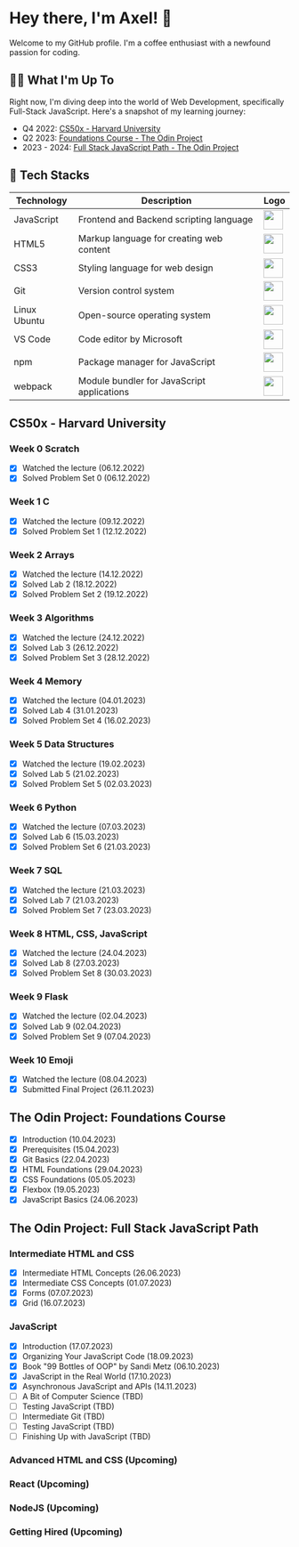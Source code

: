 # Hey there, I'm Axel! 👋

Welcome to my GitHub profile. I'm a coffee enthusiast with a newfound passion for coding.

## 🧑‍💻 What I'm Up To

Right now, I'm diving deep into the world of Web Development, specifically Full-Stack JavaScript. Here's a snapshot of my learning journey:

- Q4 2022: [CS50x - Harvard University](https://cs50.harvard.edu/x/2022/)
- Q2 2023: [Foundations Course - The Odin Project](https://www.theodinproject.com/paths/foundations/courses/foundations)
- 2023 - 2024: [Full Stack JavaScript Path - The Odin Project](https://www.theodinproject.com/paths/full-stack-javascript)

## 🧱 Tech Stacks

| Technology       | Description                                  | Logo                                                                                   |
|------------------|----------------------------------------------|----------------------------------------------------------------------------------------|
| JavaScript       | Frontend and Backend scripting language      | <img src="https://www.svgrepo.com/show/303206/javascript-logo.svg" width="35">         |
| HTML5            | Markup language for creating web content     | <img src="https://www.svgrepo.com/show/452228/html-5.svg" width="35">                  |
| CSS3             | Styling language for web design              | <img src="https://www.svgrepo.com/show/452185/css-3.svg" width="35">                   |
| Git              | Version control system                       | <img src="https://www.svgrepo.com/show/303548/git-icon-logo.svg" width="35">           |
| Linux Ubuntu     | Open-source operating system                 | <img src="https://www.svgrepo.com/show/512424/linux-ubuntu-148.svg" width="35">        |
| VS Code          | Code editor by Microsoft                     | <img src="https://www.svgrepo.com/show/303535/visual-studio-code-logo.svg" width="35"> |
| npm              | Package manager for JavaScript               | <img src="https://www.svgrepo.com/show/452077/npm.svg" width="35">                     |
| webpack          | Module bundler for JavaScript applications   | <img src="https://simpleicons.org/icons/webpack.svg" width="35">                 |

## CS50x - Harvard University

### Week 0 Scratch
- [x] Watched the lecture (06.12.2022)
- [x] Solved Problem Set 0 (06.12.2022)

### Week 1 C
- [x] Watched the lecture (09.12.2022)
- [x] Solved Problem Set 1 (12.12.2022)

### Week 2 Arrays
- [x] Watched the lecture (14.12.2022)
- [x] Solved Lab 2 (18.12.2022)
- [x] Solved Problem Set 2 (19.12.2022)

### Week 3 Algorithms
- [x] Watched the lecture (24.12.2022)
- [x] Solved Lab 3 (26.12.2022)
- [x] Solved Problem Set 3 (28.12.2022)

### Week 4 Memory
- [x] Watched the lecture (04.01.2023)
- [x] Solved Lab 4 (31.01.2023)
- [x] Solved Problem Set 4 (16.02.2023)

### Week 5 Data Structures
- [x] Watched the lecture (19.02.2023)
- [x] Solved Lab 5 (21.02.2023)
- [x] Solved Problem Set 5 (02.03.2023)

### Week 6 Python
- [x] Watched the lecture (07.03.2023)
- [x] Solved Lab 6 (15.03.2023)
- [x] Solved Problem Set 6 (21.03.2023)

### Week 7 SQL
- [x] Watched the lecture (21.03.2023)
- [x] Solved Lab 7 (21.03.2023)
- [x] Solved Problem Set 7 (23.03.2023)

### Week 8 HTML, CSS, JavaScript
- [x] Watched the lecture (24.04.2023)
- [x] Solved Lab 8 (27.03.2023)
- [x] Solved Problem Set 8 (30.03.2023)

### Week 9 Flask
- [x] Watched the lecture (02.04.2023)
- [x] Solved Lab 9 (02.04.2023)
- [x] Solved Problem Set 9 (07.04.2023)

### Week 10 Emoji
- [x] Watched the lecture (08.04.2023)
- [x] Submitted Final Project (26.11.2023)

## The Odin Project: Foundations Course

- [x] Introduction (10.04.2023)
- [x] Prerequisites (15.04.2023)
- [x] Git Basics (22.04.2023)
- [x] HTML Foundations (29.04.2023)
- [x] CSS Foundations (05.05.2023)
- [x] Flexbox (19.05.2023)
- [x] JavaScript Basics (24.06.2023)

## The Odin Project: Full Stack JavaScript Path

### Intermediate HTML and CSS
- [x] Intermediate HTML Concepts (26.06.2023)
- [x] Intermediate CSS Concepts (01.07.2023)
- [x] Forms (07.07.2023)
- [x] Grid (16.07.2023)

### JavaScript
- [x] Introduction (17.07.2023)
- [x] Organizing Your JavaScript Code (18.09.2023)
- [x] Book "99 Bottles of OOP" by Sandi Metz (06.10.2023)
- [x] JavaScript in the Real World (17.10.2023)
- [x] Asynchronous JavaScript and APIs (14.11.2023)
- [ ] A Bit of Computer Science (TBD)
- [ ] Testing JavaScript (TBD)
- [ ] Intermediate Git (TBD)
- [ ] Testing JavaScript (TBD)
- [ ] Finishing Up with JavaScript (TBD)

### Advanced HTML and CSS (Upcoming)

### React (Upcoming)

### NodeJS (Upcoming)

### Getting Hired (Upcoming)

<!-- Feel free to check out the repositories for more details about my projects and progress! -->
